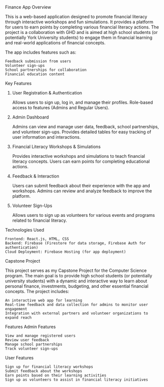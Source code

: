 Finance App
Overview

This is a web-based application designed to promote financial literacy through interactive workshops and fun simulations. It provides a platform for users to earn points by completing various financial literacy actions. The project is a collaboration with GHD and is aimed at high school students (or potentially York University students) to engage them in financial learning and real-world applications of financial concepts.

The app includes features such as:

    Feedback submission from users
    Volunteer sign-ups
    School partnerships for collaboration
    Financial education content

Key Features
1. User Registration & Authentication

    Allows users to sign up, log in, and manage their profiles.
    Role-based access to features (Admins and Regular Users).

2. Admin Dashboard

    Admins can view and manage user data, feedback, school partnerships, and volunteer sign-ups.
    Provides detailed tables for easy tracking of user information and interactions.

3. Financial Literacy Workshops & Simulations

    Provides interactive workshops and simulations to teach financial literacy concepts.
    Users can earn points for completing educational actions.

4. Feedback & Interaction

    Users can submit feedback about their experience with the app and workshops.
    Admins can review and analyze feedback to improve the platform.

5. Volunteer Sign-Ups

    Allows users to sign up as volunteers for various events and programs related to financial literacy.

Technologies Used

    Frontend: React.js, HTML, CSS
    Backend: Firebase (Firestore for data storage, Firebase Auth for authentication)
    Cloud Deployment: Firebase Hosting (for app deployment)

Capstone Project

This project serves as my Capstone Project for the Computer Science program. The main goal is to provide high school students (or potentially university students) with a dynamic and interactive way to learn about personal finance, investments, budgeting, and other essential financial concepts. The project includes:

    An interactive web app for learning
    Real-time feedback and data collection for admins to monitor user engagement
    Integration with external partners and volunteer organizations to expand reach

Features
Admin Features

    View and manage registered users
    Review user feedback
    Manage school partnerships
    Track volunteer sign-ups

User Features

    Sign up for financial literacy workshops
    Submit feedback about the workshops
    Earn points based on their learning activities
    Sign up as volunteers to assist in financial literacy initiatives

